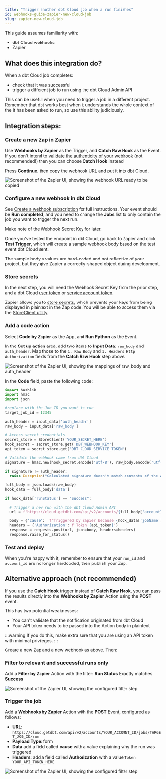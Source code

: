```yaml
---
title: "Trigger another dbt Cloud job when a run finishes"
id: webhooks-guide-zapier-new-cloud-job
slug: zapier-new-cloud-job
---
```


This guide assumes familiarity with:
- dbt Cloud webhooks
- Zapier

## What does this integration do? 
When a dbt Cloud job completes:
 - check that it was successful
 - trigger a different job to run using the dbt Cloud Admin API


 This can be useful when you need to trigger a job in a different project. Remember that dbt works best when it understands the whole context of the <Term id="dag"/> it has been asked to run, so use this ability judiciously.

## Integration steps:

### Create a new Zap in Zapier
Use **Webhooks by Zapier** as the Trigger, and **Catch Raw Hook** as the Event. If you don't intend to [validate the authenticity of your webhook](docs/deploy/webhooks#validate-a-webhook) (not recommended!) then you can choose **Catch Hook** instead. 

Press **Continue**, then copy the webhook URL and put it into dbt Cloud. 

![Screenshot of the Zapier UI, showing the webhook URL ready to be copied](/img/guides/orchestration/webhooks/zapier-common/catch-raw-hook.png)

### Configure a new webhook in dbt Cloud
See [Create a webhook subscription](/docs/deploy/webhooks#create-a-webhook-subscription) for full instructions. Your event should be **Run completed**, and you need to change the **Jobs** list to only contain the job you want to trigger the next run.

Make note of the Webhook Secret Key for later.

Once you've tested the endpoint in dbt Cloud, go back to Zapier and click **Test Trigger**, which will create a sample webhook body based on the test event dbt Cloud sent.

The sample body's values are hard-coded and not reflective of your project, but they give Zapier a correctly-shaped object during development. 

### Store secrets 
In the next step, you will need the Webhook Secret Key from the prior step, and a dbt Cloud [user token](https://docs.getdbt.com/docs/dbt-cloud-apis/user-tokens) or [service account token](https://docs.getdbt.com/docs/dbt-cloud-apis/service-tokens). 

Zapier allows you to [store secrets](https://help.zapier.com/hc/en-us/articles/8496293271053-Save-and-retrieve-data-from-Zaps), which prevents your keys from being displayed in plaintext in the Zap code. You will be able to access them via the [StoreClient utility](https://help.zapier.com/hc/en-us/articles/8496293969549-Store-data-from-code-steps-with-StoreClient).

### Add a code action
Select **Code by Zapier** as the App, and **Run Python** as the Event. 

In the **Set up action** area, add two items to **Input Data**: `raw_body` and `auth_header`. Map those to the `1. Raw Body` and `1. Headers Http Authorization` fields from the **Catch Raw Hook** step above.

![Screenshot of the Zapier UI, showing the mappings of raw_body and auth_header](/img/guides/orchestration/webhooks/zapier-common/run-python.png)

In the **Code** field, paste the following code: 

```python
import hashlib
import hmac
import json

#replace with the Job ID you want to run
target_job_id = 12345 

auth_header = input_data['auth_header']
raw_body = input_data['raw_body']

# Access secret credentials
secret_store = StoreClient('YOUR_SECRET_HERE')
hook_secret = secret_store.get('DBT_WEBHOOK_KEY')
api_token = secret_store.get('DBT_CLOUD_SERVICE_TOKEN')

# Validate the webhook came from dbt Cloud
signature = hmac.new(hook_secret.encode('utf-8'), raw_body.encode('utf-8'), hashlib.sha256).hexdigest()

if signature != auth_header:
  raise Exception("Calculated signature doesn't match contents of the Authorization header. This webhook may not have been sent from dbt Cloud.")

full_body = json.loads(raw_body)
hook_data = full_body['data'] 

if hook_data['runStatus'] == "Success":

  # Trigger a new run with the dbt Cloud Admin API
  url = f'https://cloud.getdbt.com/api/v2/accounts/{full_body['accountId']}/jobs/{target_job_id}/run'

  body = {'cause':  f"Triggered by Zapier because {hook_data['jobName']} Run #{hook_data['runId']} completed successfully"}
  headers = {'Authorization': f'Token {api_token}'}
  response = requests.post(url, json=body, headers=headers)
  response.raise_for_status()
```

### Test and deploy
When you're happy with it, remember to ensure that your `run_id` and `account_id` are no longer hardcoded, then publish your Zap.

## Alternative approach (not recommended)

If you use the **Catch Hook** trigger instead of **Catch Raw Hook**, you can pass the results directly into the **Webhooks by Zapier** Action using the **POST** event.

This has two potential weaknesses: 
- You can't validate that the notification originated from dbt Cloud
- Your API token needs to be passed into the Action body in plaintext

:::warning
If you do this, make extra sure that you are using an API token with minimal privileges.
:::

Create a new Zap and a new webhook as above. Then: 

### Filter to relevant and successful runs only 
Add a **Filter by Zapier** Action with the filter: **Run Status** Exactly matches **Success**

![Screenshot of the Zapier UI, showing the configured filter step](/img/guides/orchestration/webhooks/zapier-new-cloud-job/filter.png)


### Trigger the job
Add a **Webhooks by Zapier** Action with the **POST** Event, configured as follows:
- **URL**: `https://cloud.getdbt.com/api/v2/accounts/YOUR_ACCOUNT_ID/jobs/TARGET_JOB_ID/run`
- **Payload Type**: form
- **Data** add a field called **cause** with a value explaining why the run was triggered
- **Headers**: add a field called **Authorization** with a value `Token YOUR_API_TOKEN_HERE`

![Screenshot of the Zapier UI, showing the configured filter step](/img/guides/orchestration/webhooks/zapier-new-cloud-job/code-step.png)